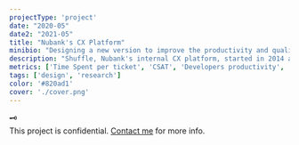 ```yaml
---
projectType: 'project'
date: "2020-05"
date2: "2021-05"
title: "Nubank's CX Platform"
minibio: "Designing a new version to improve the productivity and quality of the company's award-winning customer support."
description: "Shuffle, Nubank's internal CX platform, started in 2014 as a simple CRM tool to show customer information to the agent who was serving a customer. Years later it grew to be much more than that, centralizing all support channels (chat, email and telephone) and dozens of different backoffice jobs. This project aimed to understand better the users and stakeholders expectations of what a new version of this tool could look like. I identified, prototyped and tested solutions to the main painpoints while taking into account strategic drivers to make sure the product was built to scale with the business."
metrics: ['Time Spent per ticket', 'CSAT', 'Developers productivity', 'Platform NPS']
tags: ['design', 'research']
color: '#820ad1' 
cover: './cover.png'
---
```


<div class="tc silver mv7">
    <div class="f1">
        🗝
    </div>
    <div>
        This project is confidential. <a href="mailto:cristiano.dalbem@gmail.com">Contact me</a> for more info.
    </div>
</div>
